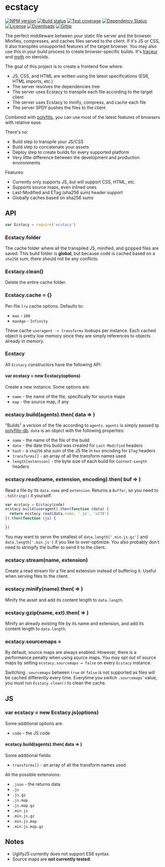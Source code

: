 
# ecstacy

[![NPM version][npm-image]][npm-url]
[![Build status][travis-image]][travis-url]
[![Test coverage][coveralls-image]][coveralls-url]
[![Dependency Status][david-image]][david-url]
[![License][license-image]][license-url]
[![Downloads][downloads-image]][downloads-url]
[![Gittip][gittip-image]][gittip-url]

The perfect middleware between your static file server and the browser.
Minifies, compresses, and caches files served to the client.
If it's JS or CSS, it also transpiles unsupported features of the target browser.
You may also use this in your build process to create browser-specific builds.
It's [traceur](https://github.com/google/traceur-compiler) and [myth](http://github.com/segmentio/myth) on steroids.

The goal of this project is to create a frontend flow where:

- JS, CSS, and HTML are written using the latest specifications (ES6, HTML imports, etc.)
- The server resolves the dependencies tree
- The server uses Ecstacy to transpile each file according to the target client
- The server uses Ecstacy to minify, compress, and cache each file
- The server SPDY pushes the files to the client

Combined with [polyfills](https://github.com/polyfills/polyfills),
you can use most of the latest features of browsers with relative ease.

There's no:

- Build step to transpile your JS/CSS
- Build step to concatenate your assets
- Deploy step to create builds for every supported platform
- Very little difference between the development and production environments

Features:

- Currently only supports JS, but will support CSS, HTML, etc.
- Supports source maps, even inlined ones
- Last-Modified and ETag (sha256 sum) header support
- Globally caches based on sha256 sums

## API

```js
var Ecstacy = require('ecstacy')
```

### Ecstacy.folder

The cache folder where all the transpiled JS, minified, and gzipped files are saved.
This build folder is __global__, but because code is cached based on a
`sha256` sum, there should not be any conflicts.

### Ecstacy.clean()

Delete the entire cache folder.

### Ecstacy.cache = {}

Per-file `lru` cache options. Defaults to:

- `max` - `100`
- `maxAge` - `Infinity`

These cache `useragent -> transforms` lookups per instance.
Each cached object is pretty low memory since they are simply references to objects already in memory.

### Ecstacy

All `Ecstacy` constructors have the following API:

#### var ecstacy = new Ecstacy(options)

Create a new instance. Some options are:

- `name` - the name of the file, specifically for source maps
- `map` - the source map, if any

### ecstacy.build(agents).then( data => )

"Builds" a version of the file according to `agents`.
`agents` is simply passed tp [polyfills-db](https://github.com/polyfills/db).
`data` is an object with the following properties:

- `name` - the name of the file of the build
- `date` - the date this build was created for `Last-Modified` headers
- `hash` - a `sha256` sha sum of the JS file in `hex` encoding for `ETag` headers
- `transforms[]` - an array of all the transform names used
- `length[extension]` - the byte size of each build for `Content-Length` headers

### ecstacy.read(name, extension, encoding).then( buf => )

Read a file by its `data.name` and `extension`.
Returns a `Buffer`, so you need to `.toString()` it yourself.

```js
var ecstacy = Ecstacy(code)
ecstacy.build(useragent).then(function (data) {
  return ecstacy.read(data.name, '.js', 'utf8')
}).then(function (js) {

})
```

You may want to serve the smallest of `data.length['.min.js.gz']`
and `data.length['.min.js']` if you like to over-optimize.
You also probably don't need to stringify the buffer to send it to the client.

### ecstacy.stream(name, extension)

Create a read stream for a file and extension instead of buffering it.
Useful when serving files to the client.

### ecstacy.minify(name).then( => )

Minify the asset and add its content length to `data.length`.

### ecstacy.gzip(name, ext).then( => )

Minify an already existing file by its name and extension,
and add its content length to `data.length`.

### ecstacy.sourcemaps = <Boolean>

By default, source maps are always enabled.
However, there is a performance penalty when using source maps.
You may opt out of source maps by setting `ecstacy.sourcemaps = false`
on every `Ecstacy` instance.

Switching `.sourcemaps` between `true` or `false` is not supported
as files will be cached differently every time.
Everytime you switch `.sourcemaps`' value,
you must run `Ecstacy.clean()` to clean the cache.

## JS

### var ecstacy = new Ecstacy.js(options)

Some additional options are:

- `code` - the JS code

#### ecstacy.build(agents).then( data => )

Some additional fields:

- `transforms[]` - an array of all the transform names used

All the possible extensions:

- `.json` - the returns data
- `.js`
- `.js.gz`
- `.js.map`
- `.js.map.gz`
- `.min.js`
- `.min.js.gz`
- `.min.js.map`
- `.min.js.map.gz`

## Notes

- UglifyJS currently does not support ES6 syntax.
- Source maps are __not currently tested__.

[npm-image]: https://img.shields.io/npm/v/ecstacy.svg?style=flat-square
[npm-url]: https://npmjs.org/package/ecstacy
[github-tag]: http://img.shields.io/github/tag/polyfills/ecstacy.svg?style=flat-square
[github-url]: https://github.com/polyfills/ecstacy/tags
[travis-image]: https://img.shields.io/travis/polyfills/ecstacy.svg?style=flat-square
[travis-url]: https://travis-ci.org/polyfills/ecstacy
[coveralls-image]: https://img.shields.io/coveralls/polyfills/ecstacy.svg?style=flat-square
[coveralls-url]: https://coveralls.io/r/polyfills/ecstacy?branch=master
[david-image]: http://img.shields.io/david/polyfills/ecstacy.svg?style=flat-square
[david-url]: https://david-dm.org/polyfills/ecstacy
[license-image]: http://img.shields.io/npm/l/ecstacy.svg?style=flat-square
[license-url]: LICENSE
[downloads-image]: http://img.shields.io/npm/dm/ecstacy.svg?style=flat-square
[downloads-url]: https://npmjs.org/package/ecstacy
[gittip-image]: https://img.shields.io/gittip/jonathanong.svg?style=flat-square
[gittip-url]: https://www.gittip.com/jonathanong/
